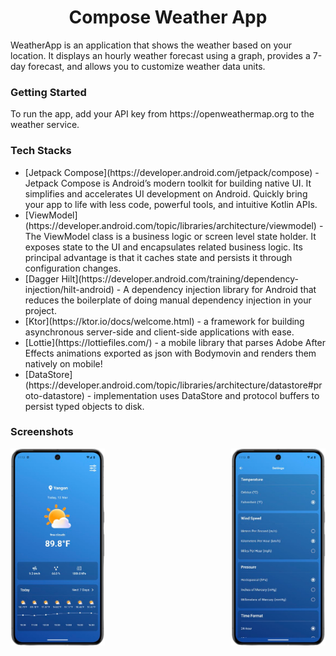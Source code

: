 <h1 align = "center" >Compose Weather App</h1>
<p>WeatherApp is an application that shows the weather based on your location. It displays an hourly weather forecast using a graph, provides a 7-day forecast, and allows you to customize weather data units.</p>

<h3>Getting Started</h3>
<p>To run the app, add your API key from https://openweathermap.org to the weather service.</p>

<h3>Tech Stacks</h3>
<ul>
  <li>[Jetpack Compose](https://developer.android.com/jetpack/compose) - Jetpack Compose is Android’s modern toolkit for building native UI. It simplifies and accelerates UI development on Android. Quickly bring your app to life with less code, powerful tools, and intuitive Kotlin APIs.</li>
  <li>[ViewModel](https://developer.android.com/topic/libraries/architecture/viewmodel) - The ViewModel class is a business logic or screen level state holder. It exposes state to the UI and encapsulates related business logic. Its principal advantage is that it caches state and persists it through configuration changes.</li>
  <li>[Dagger Hilt](https://developer.android.com/training/dependency-injection/hilt-android) - A dependency injection library for Android that reduces the boilerplate of doing manual dependency injection in your project.</li>
  <li>[Ktor](https://ktor.io/docs/welcome.html) - a framework for building asynchronous server-side and client-side applications with ease.</li>
  <li>[Lottie](https://lottiefiles.com/) - a mobile library that parses Adobe After Effects animations exported as json with Bodymovin and renders them natively on mobile!</li>
  <li>[DataStore](https://developer.android.com/topic/libraries/architecture/datastore#proto-datastore) - implementation uses DataStore and protocol buffers to persist typed objects to disk.</li>
</ul>

<h3>Screenshots</h3>
<div style="display: flex; justify-content: space-between;" align = "center">
    <img src="screenshots/day_home.png" alt="Home Image" style="width: 30%; height: auto;"/>
    <img src="screenshots/day_settings.png" alt="Detail Image" style="width: 30%; height: auto;"/>
</div>

